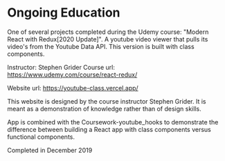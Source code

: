 # Ongoing Education
One of several projects completed during the Udemy course: "Modern React with Redux[2020 Update]".
A youtube video viewer that pulls its video's from the Youtube Data API. This version is built with class components. 

Instructor: Stephen Grider
Course url: https://www.udemy.com/course/react-redux/

Website url: https://youtube-class.vercel.app/

This website is designed by the course instructor Stephen Grider. It is meant as a demonstration of knowledge rather than of design skills. 
  
App is combined with the Coursework-youtube_hooks to demonstrate the difference between building a React app with class components versus functional components. 
  
Completed in December 2019
